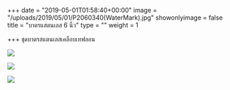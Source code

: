 +++
date = "2019-05-01T01:58:40+00:00"
image = "/uploads/2019/05/01/P2060340(WaterMark).jpg"
showonlyimage = false
title = "บาตรแสตนเลส 6 นิ้ว"
type = ""
weight = 1

+++
ชุดบาตรสแตนเลสเคลือบเทฟลอน 

<!--more-->

![](/uploads/2019/05/01/P2180298(WaterMark).jpg)

![](/uploads/2019/05/01/P2050240_1(Edited-WaterMark).jpg)

![](/uploads/2019/05/01/P2060275_1(Watermark).jpg)